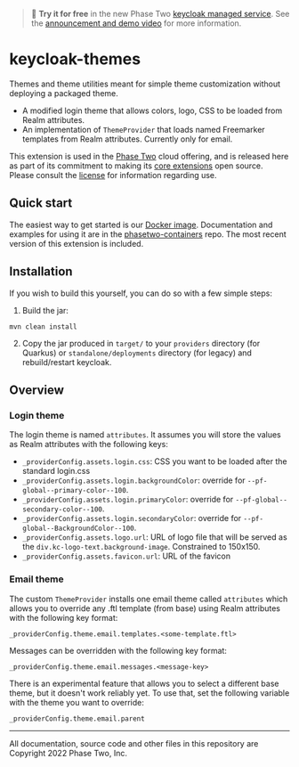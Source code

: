 > :rocket: **Try it for free** in the new Phase Two [keycloak managed service](https://phasetwo.io/dashboard/?utm_source=github&utm_medium=readme&utm_campaign=keycloak-themes). See the [announcement and demo video](https://phasetwo.io/blog/self-service/) for more information.

# keycloak-themes

Themes and theme utilities meant for simple theme customization without deploying a packaged theme.

- A modified login theme that allows colors, logo, CSS to be loaded from Realm attributes. 
- An implementation of `ThemeProvider` that loads named Freemarker templates from Realm attributes. Currently only for email.

This extension is used in the [Phase Two](https://phasetwo.io) cloud offering, and is released here as part of its commitment to making its [core extensions](https://phasetwo.io/docs/introduction/open-source) open source. Please consult the [license](COPYING) for information regarding use.

## Quick start

The easiest way to get started is our [Docker image](https://quay.io/repository/phasetwo/phasetwo-keycloak?tab=tags). Documentation and examples for using it are in the [phasetwo-containers](https://github.com/p2-inc/phasetwo-containers) repo. The most recent version of this extension is included.

## Installation

If you wish to build this yourself, you can do so with a few simple steps:

1. Build the jar:
```
mvn clean install
```

2. Copy the jar produced in `target/` to your `providers` directory (for Quarkus) or `standalone/deployments` directory (for legacy) and rebuild/restart keycloak.

## Overview

### Login theme

The login theme is named `attributes`. It assumes you will store the values as Realm attributes with the following keys:

- `_providerConfig.assets.login.css`: CSS you want to be loaded after the standard login.css
- `_providerConfig.assets.login.backgroundColor`: override for `--pf-global--primary-color--100`.
- `_providerConfig.assets.login.primaryColor`: override for `--pf-global--secondary-color--100`.
- `_providerConfig.assets.login.secondaryColor`: override for `--pf-global--BackgroundColor--100`.
- `_providerConfig.assets.logo.url`: URL of logo file that will be served as the `div.kc-logo-text.background-image`. Constrained to 150x150.
- `_providerConfig.assets.favicon.url`: URL of the favicon

### Email theme

The custom `ThemeProvider` installs one email theme called `attributes` which allows you to override any .ftl template (from base) using Realm attributes with the following key format:
```
_providerConfig.theme.email.templates.<some-template.ftl>
```

Messages can be overridden with the following key format:
```
_providerConfig.theme.email.messages.<message-key>
```

There is an experimental feature that allows you to select a different base theme, but it doesn't work reliably yet. To use that, set the following variable with the theme you want to override:
```
_providerConfig.theme.email.parent
```

---

All documentation, source code and other files in this repository are Copyright 2022 Phase Two, Inc.
